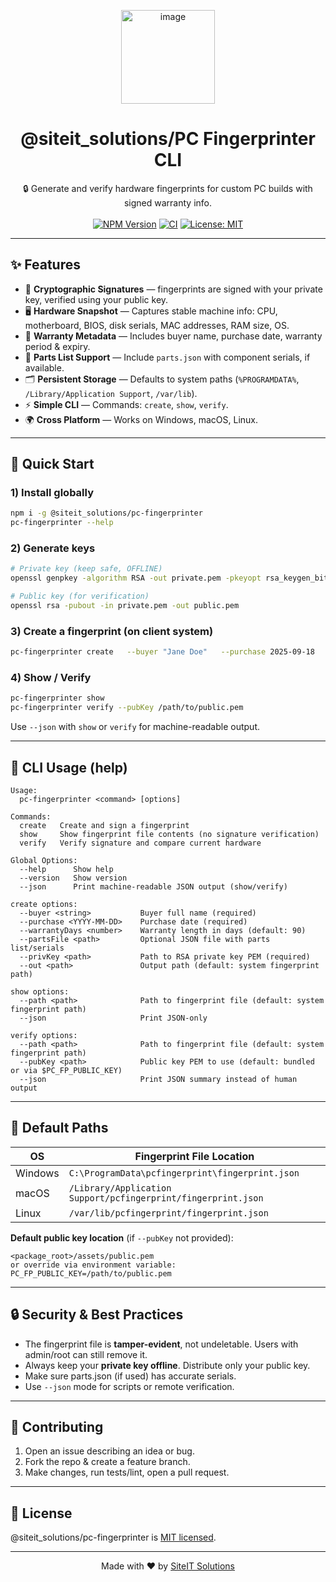 <p align="center">
  <img width="150" alt="image" src="https://github.com/user-attachments/assets/398d0999-6c98-481b-bda0-237f96afb299" />
</p>

<h1 align="center">@siteit_solutions/PC Fingerprinter CLI</h1>

<p align="center">
  🔒 Generate and verify hardware fingerprints for custom PC builds with signed warranty info.
  <br/>
  <br/>
  <a href="https://www.npmjs.com/package/@siteit_solutions/pc-fingerprinter"><img src="https://img.shields.io/npm/v/@siteit_solutions/pc-fingerprinter?color=brightgreen&style=flat-square" alt="NPM Version"/></a>
  <a href="https://github.com/siteit_solutions/pc-fingerprinter/actions/workflows/ci.yml"><img src="https://img.shields.io/github/actions/workflow/status/SiteItSolutions/pc-fingerprinter/ci.yml?style=flat-square" alt="CI"/></a>
  <a href="https://opensource.org/licenses/MIT"><img src="https://img.shields.io/badge/license-MIT-blue.svg?style=flat-square" alt="License: MIT"/></a>
</p>

---

## ✨ Features

- 🔑 **Cryptographic Signatures** — fingerprints are signed with your private key, verified using your public key.
- 🖥 **Hardware Snapshot** — Captures stable machine info: CPU, motherboard, BIOS, disk serials, MAC addresses, RAM size, OS.
- 📑 **Warranty Metadata** — Includes buyer name, purchase date, warranty period & expiry.
- 🧩 **Parts List Support** — Include `parts.json` with component serials, if available.
- 🗂 **Persistent Storage** — Defaults to system paths (`%PROGRAMDATA%`, `/Library/Application Support`, `/var/lib`).
- ⚡ **Simple CLI** — Commands: `create`, `show`, `verify`.
- 🌍 **Cross Platform** — Works on Windows, macOS, Linux.

---

## 🚀 Quick Start

### 1) Install globally

```bash
npm i -g @siteit_solutions/pc-fingerprinter
pc-fingerprinter --help
```

### 2) Generate keys

```bash
# Private key (keep safe, OFFLINE)
openssl genpkey -algorithm RSA -out private.pem -pkeyopt rsa_keygen_bits:4096

# Public key (for verification)
openssl rsa -pubout -in private.pem -out public.pem
```

### 3) Create a fingerprint (on client system)

```bash
pc-fingerprinter create   --buyer "Jane Doe"   --purchase 2025-09-18   --warrantyDays 90   --partsFile ./parts.example.json   --privKey /secure/offline/private.pem
```

### 4) Show / Verify

```bash
pc-fingerprinter show
pc-fingerprinter verify --pubKey /path/to/public.pem
```

Use `--json` with `show` or `verify` for machine-readable output.

---

## 🧰 CLI Usage (help)

```text
Usage:
  pc-fingerprinter <command> [options]

Commands:
  create   Create and sign a fingerprint
  show     Show fingerprint file contents (no signature verification)
  verify   Verify signature and compare current hardware

Global Options:
  --help      Show help
  --version   Show version
  --json      Print machine‑readable JSON output (show/verify)

create options:
  --buyer <string>           Buyer full name (required)
  --purchase <YYYY-MM-DD>    Purchase date (required)
  --warrantyDays <number>    Warranty length in days (default: 90)
  --partsFile <path>         Optional JSON file with parts list/serials
  --privKey <path>           Path to RSA private key PEM (required)
  --out <path>               Output path (default: system fingerprint path)

show options:
  --path <path>              Path to fingerprint file (default: system fingerprint path)
  --json                     Print JSON‑only

verify options:
  --path <path>              Path to fingerprint file (default: system fingerprint path)
  --pubKey <path>            Public key PEM to use (default: bundled or via $PC_FP_PUBLIC_KEY)
  --json                     Print JSON summary instead of human output
```

---

## 📂 Default Paths

| OS      | Fingerprint File Location                                     |
| ------- | ------------------------------------------------------------- |
| Windows | `C:\ProgramData\pcfingerprint\fingerprint.json`               |
| macOS   | `/Library/Application Support/pcfingerprint/fingerprint.json` |
| Linux   | `/var/lib/pcfingerprint/fingerprint.json`                     |

**Default public key location** (if `--pubKey` not provided):

```
<package_root>/assets/public.pem
or override via environment variable: PC_FP_PUBLIC_KEY=/path/to/public.pem
```

---

## 🔒 Security & Best Practices

- The fingerprint file is **tamper-evident**, not undeletable. Users with admin/root can still remove it.
- Always keep your **private key offline**. Distribute only your public key.
- Make sure parts.json (if used) has accurate serials.
- Use `--json` mode for scripts or remote verification.

---

## 🤝 Contributing

1. Open an issue describing an idea or bug.
2. Fork the repo & create a feature branch.
3. Make changes, run tests/lint, open a pull request.

---

## 📜 License

@siteit_solutions/pc-fingerprinter is [MIT licensed](./LICENSE).

---

<p align="center">
  Made with ❤️ by <a href="https://github.com/siteit_solutions">SiteIT Solutions</a>
</p>
